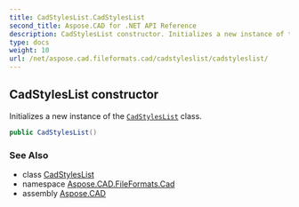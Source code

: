 ```yaml
---
title: CadStylesList.CadStylesList
second_title: Aspose.CAD for .NET API Reference
description: CadStylesList constructor. Initializes a new instance of the CadStylesList class
type: docs
weight: 10
url: /net/aspose.cad.fileformats.cad/cadstyleslist/cadstyleslist/
---
```

## CadStylesList constructor

Initializes a new instance of the [`CadStylesList`](../) class.

```csharp
public CadStylesList()
```

### See Also

* class [CadStylesList](../)
* namespace [Aspose.CAD.FileFormats.Cad](../../cadstyleslist/)
* assembly [Aspose.CAD](../../../)



